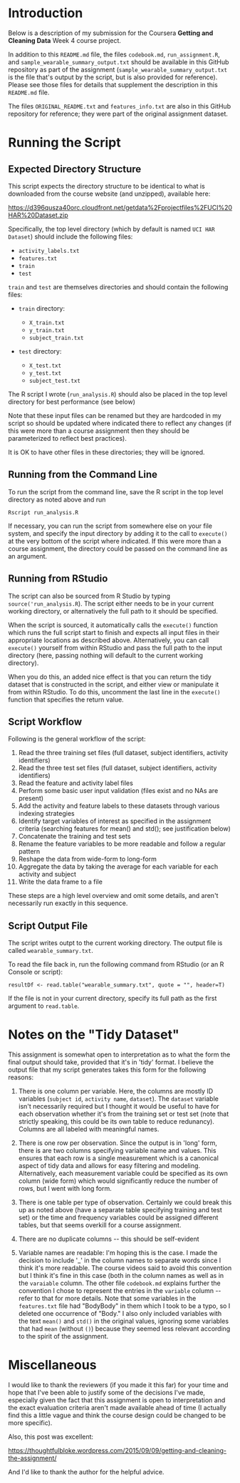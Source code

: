 # Introduction
Below is a description of my submission for the Coursera **Getting and Cleaning Data** Week 4 course
project. 

In addition to this `README.md` file, the files `codebook.md`, `run_assignment.R`, and
`sample_wearable_summary_output.txt` should be available in this GitHub repository as part of the assignment
(`sample_wearable_summary_output.txt` is the file that's output by the script, but is also provided for
reference). Please see those files for details that supplement the description in this `README.md` file.

The files `ORIGINAL_README.txt` and `features_info.txt` are also in this GitHub repository for
reference; they were part of the original assignment dataset. 

# Running the Script
## Expected Directory Structure
This script expects the directory structure to be identical to what is downloaded from the course
website (and unzipped), available here:

https://d396qusza40orc.cloudfront.net/getdata%2Fprojectfiles%2FUCI%20HAR%20Dataset.zip

Specifically, the top level directory (which by default is named `UCI HAR Dataset`) should include the following files:

* `activity_labels.txt`
* `features.txt`
* `train`
* `test`

`train` and `test` are themselves directories and should contain the following files:
* `train` directory:
  * `X_train.txt`
  * `y_train.txt`
  * `subject_train.txt`

* `test` directory:
  * `X_test.txt`
  * `y_test.txt`
  * `subject_test.txt`

The R script I wrote (`run_analysis.R`) should also be placed in the top level directory for best
performance (see below)

Note that these input files can be renamed but they are hardcoded in my script so should be updated
where indicated there to reflect any changes (if this were more than a course assignment then they
should be parameterized to reflect best practices).

It is OK to have other files in these directories; they will be ignored.

## Running from the Command Line
To run the script from the command line, save the R script in the top level directory as noted
above and run 

`Rscript run_analysis.R`

If necessary, you can run the script from somewhere else on your file system, and specify the input
directory by adding it to the call to `execute()` at the very bottom of the script where indicated. If
this were more than a course assignment, the directory could be passed on the command line as an argument.

## Running from RStudio
The script can also be sourced from R Studio by typing `source('run_analysis.R`). The script either
needs to be in your current working directory, or alternatively the full path to it should be
specified. 

When the script is sourced, it automatically calls the `execute()` function which runs the full
script start to finish and expects all input files in their appropriate locations as described
above. Alternatively, you can call `execute()` yourself from  within RStudio and pass the full path
to the input directory (here, passing nothing will default to the current working directory).

When you do this, an added nice effect is that you can return the tidy dataset that is constructed
in the script, and either view or manipulate it from within RStudio. To do this, uncomment the last
line in the `execute()` function that specifies the return value.

## Script Workflow
Following is the general workflow of the script:

1. Read the three training set files (full dataset, subject identifiers, activity identifiers)
2. Read the three test set files (full dataset, subject identifiers, activity identifiers)
3. Read the feature and activity label files
4. Perform some basic user input validation (files exist and no NAs are present)
5. Add the activity and feature labels to these datasets through various indexing strategies
6. Identify target variables of interest as specified in the assignment criteria (searching features
   for mean() and std(); see justification below)
7. Concatenate the training and test sets
8. Rename the feature variables to be more readable and follow a regular pattern
9. Reshape the data from wide-form to long-form
10. Aggregate the data by taking the average for each variable for each activity and subject
11. Write the data frame to a file

These steps are a high level overview and omit some details, and aren't necessarily run exactly in
this sequence.

## Script Output File
The script writes outpt to the current working directory. The output file is called `wearable_summary.txt`. 

To read the file back in, run the following command from RStudio (or an R Console or script):

`resultDf <- read.table("wearable_summary.txt", quote = "", header=T)`

If the file is not in your current directory, specify its full path as the first argument to `read.table`.

# Notes on the "Tidy Dataset"
This assignment is somewhat open to interpretation as to what the form the final output should take,
provided that it's in 'tidy' format. I believe the output file that my script generates takes this
form for the following reasons:

1. There is one column per variable. Here, the columns are mostly ID variables (`subject id`, `activity
   name`, `dataset`). The `dataset` variable isn't necessarily required but I thought it would be
   useful to have for each observation whether it's from the training set or test set (note that
   strictly speaking, this could be its own table to reduce redunancy). Columns are all labeled with
   meaningful names.
   
2. There is one row per observation. Since the output is in 'long' form, there is are two columns
   specifying variable name and values. This ensures that each row is a single measurement which is
   a canonical aspect of tidy data and allows for easy filtering and modeling. Alternatively, each
   measurement variable could be specified as its own column (wide form) which would significantly
   reduce the number of rows, but I went with long form.
   
3. There is one table per type of observation. Certainly we could break this up as noted above (have
   a separate table specifying training and test set) or the time and frequency variables could be
   assigned different tables, but that seems overkill for a course assignment.
   
4. There are no duplicate columns -- this should be self-evident

5. Variable names are readable: I'm hoping this is the case. I made the decision to include '_' in
   the column names to separate words since I think it's more readable. The course videos said to
   avoid this convention but I think it's fine in this case (both in the column names as well as in
   the `varaiable` column. The other file `codebook.md` explains further the convention I chose to
   represent the entries in the `variable` column -- refer to that for more details. Note that some
   variables in the `features.txt` file had "BodyBody" in them which I took to be a typo, so I
   deleted one occurrence of "Body." I also only included variables with the text `mean()` and
   `std()` in the original values, ignoring some variables that had `mean` (without `()`) because
   they seemed less relevant according to the spirit of the assignment.
   
# Miscellaneous
I would like to thank the reviewers (if you made it this far) for your time and hope that I've been
able to justify some of the decisions I've made, especially given the fact that this assignment is
open to interpretation and the exact evaluation criteria aren't made available ahead of time (I
actually find this a little vague and think the course design could be changed to be more
specific). 

Also, this post was excellent:

https://thoughtfulbloke.wordpress.com/2015/09/09/getting-and-cleaning-the-assignment/

And I'd like to thank the author for the helpful advice.


